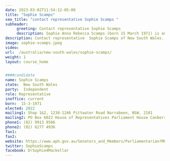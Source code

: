 ```yaml
---
date: 2023-03-02T11:54:12-05:00
title: "Sophie Scamps"
seo_title: "contact representative Sophie Scamps "
subheader:
     greeting: Contact representative Sophie Scamps
     description: Sophie Anna Rebecca Scamps (born 15 March 1971) is an Australian independent politician, general practitioner, and former athlete. In the 2022 Australian federal election, she was elected as the Member for Mackellar in the Australian House of Representatives.
description: Contact representative  Sophie Scamps of New South Wales. Contact information for  Sophie Scamps includes email address, phone number, and mailing address.
image: sophie-scamps.jpeg
video:
url:  /australia/new-south-wales/sophie-scamps/
weight: 1
layout: course_home


####candidate
name: Sophie Scamps
state:	New South Wales
party:	Independent
role: Representative
inoffice: current
born:  15-3-1971
elected: 2022
mailing1: Shop 1&2, 1238-1246 Pittwater Road Narrabeen, NSW, 2101
mailing2: PO Box 6022 House of Representatives Parliament House Canberra ACT 2600
phone1: (02) 9913 9566
phone2: (02) 6277 4936
fax1:
fax2:
website: https://www.aph.gov.au/Senators_and_Members/Parliamentarian?MPID=299623
twitter: SophieScamps
facebook: DrSophie4Mackellar
---
```

